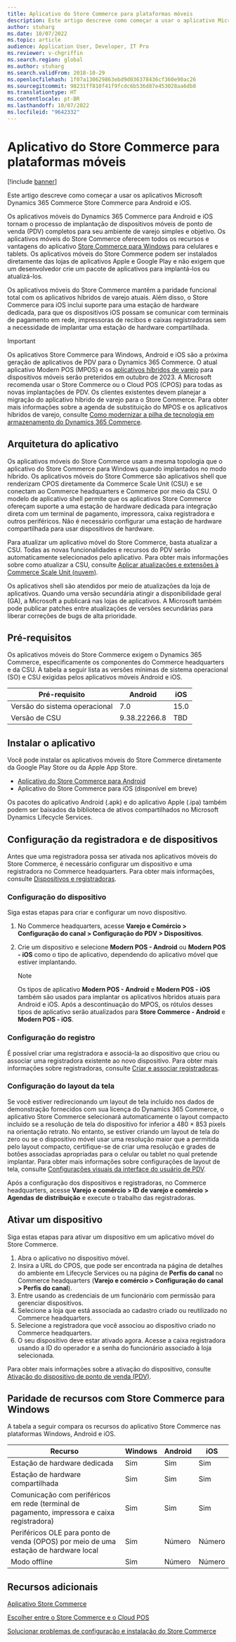 ```yaml
---
title: Aplicativo do Store Commerce para plataformas móveis
description: Este artigo descreve como começar a usar o aplicativo Microsoft Dynamics 365 Commerce Store Commerce para Android e iOS.
author: stuharg
ms.date: 10/07/2022
ms.topic: article
audience: Application User, Developer, IT Pro
ms.reviewer: v-chgriffin
ms.search.region: global
ms.author: stuharg
ms.search.validFrom: 2018-10-29
ms.openlocfilehash: 1f07a130629863ebd9d036378436cf360e90ac26
ms.sourcegitcommit: 98231ff810f41f9fcdc6b536d87e453028aa6db8
ms.translationtype: HT
ms.contentlocale: pt-BR
ms.lasthandoff: 10/07/2022
ms.locfileid: "9642332"
---
```

# <a name="store-commerce-app-for-mobile-platforms"></a>Aplicativo do Store Commerce para plataformas móveis

[!include [banner](../includes/banner.md)]

Este artigo descreve como começar a usar os aplicativos Microsoft Dynamics 365 Commerce Store Commerce para Android e iOS.

Os aplicativos móveis do Dynamics 365 Commerce para Android e iOS tornam o processo de implantação de dispositivos móveis de ponto de venda (PDV) completos para seu ambiente de varejo simples e objetivo. Os aplicativos móveis do Store Commerce oferecem todos os recursos e vantagens do aplicativo [Store Commerce para Windows](store-commerce.md) para celulares e tablets. Os aplicativos móveis do Store Commerce podem ser instalados diretamente das lojas de aplicativos Apple e Google Play e não exigem que um desenvolvedor crie um pacote de aplicativos para implantá-los ou atualizá-los. 

Os aplicativos móveis do Store Commerce mantêm a paridade funcional total com os aplicativos híbridos de varejo atuais. Além disso, o Store Commerce para iOS inclui suporte para uma estação de hardware dedicada, para que os dispositivos iOS possam se comunicar com terminais de pagamento em rede, impressoras de recibos e caixas registradoras sem a necessidade de implantar uma estação de hardware compartilhada. 

> [!IMPORTANT]
> Os aplicativos Store Commerce para Windows, Android e iOS são a próxima geração de aplicativos de PDV para o Dynamics 365 Commerce. O atual aplicativo Modern POS (MPOS) e os [aplicativos híbridos de varejo](hybridapp.md) para dispositivos móveis serão preteridos em outubro de 2023. A Microsoft recomenda usar o Store Commerce ou o Cloud POS (CPOS) para todas as novas implantações de PDV. Os clientes existentes devem planejar a migração do aplicativo híbrido de varejo para o Store Commerce. Para obter mais informações sobre a agenda de substituição do MPOS e os aplicativos híbridos de varejo, consulte [Como modernizar a pilha de tecnologia em armazenamento do Dynamics 365 Commerce](https://www.microsoft.com/download/details.aspx?id=103896). 

## <a name="app-architecture"></a>Arquitetura do aplicativo

Os aplicativos móveis do Store Commerce usam a mesma topologia que o aplicativo do Store Commerce para Windows quando implantados no modo híbrido. Os aplicativos móveis do Store Commerce são aplicativos shell que renderizam CPOS diretamente da Commerce Scale Unit (CSU) e se conectam ao Commerce headquarters e Commerce por meio da CSU. O modelo de aplicativo shell permite que os aplicativos Store Commerce ofereçam suporte a uma estação de hardware dedicada para integração direta com um terminal de pagamento, impressora, caixa registradora e outros periféricos. Não é necessário configurar uma estação de hardware compartilhada para usar dispositivos de hardware. 

Para atualizar um aplicativo móvel do Store Commerce, basta atualizar a CSU. Todas as novas funcionalidades e recursos do PDV serão automaticamente selecionados pelo aplicativo. Para obter mais informações sobre como atualizar a CSU, consulte [Aplicar atualizações e extensões à Commerce Scale Unit (nuvem)](../../fin-ops-core/dev-itpro/deployment/update-retail-channel.md).

Os aplicativos shell são atendidos por meio de atualizações da loja de aplicativos. Quando uma versão secundária atingir a disponibilidade geral (GA), a Microsoft a publicará nas lojas de aplicativos. A Microsoft também pode publicar patches entre atualizações de versões secundárias para liberar correções de bugs de alta prioridade.

## <a name="prerequisites"></a>Pré-requisitos

Os aplicativos móveis do Store Commerce exigem o Dynamics 365 Commerce, especificamente os componentes do Commerce headquarters e da CSU. A tabela a seguir lista as versões mínimas de sistema operacional (SO) e CSU exigidas pelos aplicativos móveis Android e iOS. 

| Pré-requisito | Android      | iOS  |
| ------------ | ------------ | ---- |
| Versão do sistema operacional   | 7.0          | 15.0 |
| Versão de CSU  | 9.38.22266.8 | TBD  |

## <a name="install-the-app"></a>Instalar o aplicativo

Você pode instalar os aplicativos móveis do Store Commerce diretamente da Google Play Store ou da Apple App Store. 

- [Aplicativo do Store Commerce para Android](https://aka.ms/storecommerceandroid)
- Aplicativo do Store Commerce para iOS (disponível em breve)

Os pacotes do aplicativo Android (.apk) e do aplicativo Apple (.ipa) também podem ser baixados da biblioteca de ativos compartilhados no Microsoft Dynamics Lifecycle Services. 

## <a name="device-and-register-setup"></a>Configuração da registradora e de dispositivos

Antes que uma registradora possa ser ativada nos aplicativos móveis do Store Commerce, é necessário configurar um dispositivo e uma registradora no Commerce headquarters. Para obter mais informações, consulte [Dispositivos e registradoras](../implementation-considerations-devices.md). 

### <a name="device-setup"></a>Configuração do dispositivo

Siga estas etapas para criar e configurar um novo dispositivo.

1. No Commerce headquarters, acesse **Varejo e Comércio \> Configuração do canal \> Configuração do PDV \> Dispositivos**. 
1. Crie um dispositivo e selecione **Modern POS - Android** ou **Modern POS - iOS** como o tipo de aplicativo, dependendo do aplicativo móvel que estiver implantando. 

    > [!NOTE] 
    > Os tipos de aplicativo **Modern POS - Android** e **Modern POS - iOS** também são usados para implantar os aplicativos híbridos atuais para Android e iOS. Após a descontinuação do MPOS, os rótulos desses tipos de aplicativo serão atualizados para **Store Commerce - Android** e **Modern POS - iOS**. 

### <a name="register-setup"></a>Configuração do registro

É possível criar uma registradora e associá-la ao dispositivo que criou ou associar uma registradora existente ao novo dispositivo. Para obter mais informações sobre registradoras, consulte [Criar e associar registradoras](../tasks/create-associate-registers.md).

### <a name="screen-layout-setup"></a>Configuração do layout da tela

Se você estiver redirecionando um layout de tela incluído nos dados de demonstração fornecidos com sua licença do Dynamics 365 Commerce, o aplicativo Store Commerce selecionará automaticamente o layout compacto incluído se a resolução de tela do dispositivo for inferior a 480 &times; 853 pixels na orientação retrato. No entanto, se estiver criando um layout de tela do zero ou se o dispositivo móvel usar uma resolução maior que a permitida pelo layout compacto, certifique-se de criar uma resolução e grades de botões associadas apropriadas para o celular ou tablet no qual pretende implantar. Para obter mais informações sobre configurações de layout de tela, consulte [Configurações visuais da interface do usuário de PDV](../pos-screen-layouts.md). 

Após a configuração dos dispositivos e registradoras, no Commerce headquarters, acesse **Varejo e comércio \> ID de varejo e comércio \> Agendas de distribuição** e execute o trabalho das registradoras.

## <a name="activate-a-device"></a>Ativar um dispositivo

Siga estas etapas para ativar um dispositivo em um aplicativo móvel do Store Commerce.

1. Abra o aplicativo no dispositivo móvel.
1. Insira a URL do CPOS, que pode ser encontrada na página de detalhes do ambiente em Lifecycle Services ou na página de **Perfis do canal** no Commerce headquarters (**Varejo e comércio \> Configuração do canal \> Perfis do canal**).
1. Entre usando as credenciais de um funcionário com permissão para gerenciar dispositivos.
1. Selecione a loja que está associada ao cadastro criado ou reutilizado no Commerce headquarters.
1. Selecione a registradora que você associou ao dispositivo criado no Commerce headquarters.
1. O seu dispositivo deve estar ativado agora. Acesse a caixa registradora usando a ID do operador e a senha do funcionário associado à loja selecionada. 

Para obter mais informações sobre a ativação do dispositivo, consulte [Ativação do dispositivo de ponto de venda (PDV)](retail-device-activation.md#activate-a-modern-pos-or-cloud-pos-device-by-using-guided-activation).

## <a name="feature-parity-with-store-commerce-for-windows"></a>Paridade de recursos com Store Commerce para Windows

A tabela a seguir compara os recursos do aplicativo Store Commerce nas plataformas Windows, Android e iOS.

| Recurso                                                                               | Windows | Android | iOS |
| ------------------------------------------------------------------------------------- | ------- | ------- | --- |
| Estação de hardware dedicada                                                            | Sim     | Sim     | Sim |
| Estação de hardware compartilhada                                                               | Sim     | Sim     | Sim |
| Comunicação com periféricos em rede (terminal de pagamento, impressora e caixa registradora) | Sim     | Sim     | Sim |
| Periféricos OLE para ponto de venda (OPOS) por meio de uma estação de hardware local             | Sim     | Número      | Número  |
| Modo offline                                                                          | Sim     | Número      | Número  |

## <a name="additional-resources"></a>Recursos adicionais

[Aplicativo Store Commerce](store-commerce.md)

[Escolher entre o Store Commerce e o Cloud POS](../mpos-or-cpos.md)

[Solucionar problemas de configuração e instalação do Store Commerce](../troubleshoot/store-commerce-setup-installation.md)
